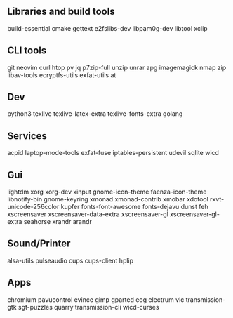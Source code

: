 Libraries and build tools
-------------------------
build-essential cmake gettext e2fslibs-dev libpam0g-dev libtool xclip

CLI tools
---------
git neovim curl htop pv jq p7zip-full unzip unrar apg imagemagick nmap zip libav-tools ecryptfs-utils exfat-utils at

Dev
---
python3 texlive texlive-latex-extra texlive-fonts-extra golang

Services
--------
acpid laptop-mode-tools exfat-fuse iptables-persistent udevil sqlite wicd

Gui
---
lightdm xorg xorg-dev xinput gnome-icon-theme faenza-icon-theme libnotify-bin gnome-keyring xmonad xmonad-contrib xmobar xdotool rxvt-unicode-256color kupfer fonts-font-awesome fonts-dejavu dunst feh xscreensaver xscreensaver-data-extra xscreensaver-gl xscreensaver-gl-extra seahorse xrandr arandr

Sound/Printer
-------------
alsa-utils pulseaudio cups cups-client hplip

Apps
----
chromium pavucontrol evince gimp gparted eog electrum vlc transmission-gtk sgt-puzzles quarry transmission-cli wicd-curses
